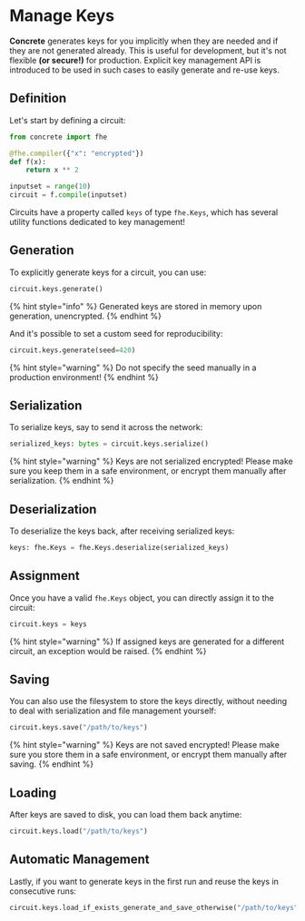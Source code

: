 # Manage Keys

**Concrete** generates keys for you implicitly when they are needed and if they are not generated already. This is useful for development, but it's not flexible **(or secure!)** for production. Explicit key management API is introduced to be used in such cases to easily generate and re-use keys.

## Definition

Let's start by defining a circuit:

```python
from concrete import fhe

@fhe.compiler({"x": "encrypted"})
def f(x):
    return x ** 2

inputset = range(10)
circuit = f.compile(inputset)
```

Circuits have a property called `keys` of type `fhe.Keys`, which has several utility functions dedicated to key management!

## Generation

To explicitly generate keys for a circuit, you can use:

```python
circuit.keys.generate()
```

{% hint style="info" %}
Generated keys are stored in memory upon generation, unencrypted.
{% endhint %}

And it's possible to set a custom seed for reproducibility:

```python
circuit.keys.generate(seed=420)
```

{% hint style="warning" %}
Do not specify the seed manually in a production environment!
{% endhint %}

## Serialization

To serialize keys, say to send it across the network:

```python
serialized_keys: bytes = circuit.keys.serialize()
```

{% hint style="warning" %}
Keys are not serialized encrypted! Please make sure you keep them in a safe environment, or encrypt them manually after serialization.
{% endhint %}

## Deserialization

To deserialize the keys back, after receiving serialized keys:

```python
keys: fhe.Keys = fhe.Keys.deserialize(serialized_keys)
```

## Assignment

Once you have a valid `fhe.Keys` object, you can directly assign it to the circuit:

```python
circuit.keys = keys
```

{% hint style="warning" %}
If assigned keys are generated for a different circuit, an exception would be raised.
{% endhint %}

## Saving

You can also use the filesystem to store the keys directly, without needing to deal with serialization and file management yourself:

```python
circuit.keys.save("/path/to/keys")
```

{% hint style="warning" %}
Keys are not saved encrypted! Please make sure you store them in a safe environment, or encrypt them manually after saving.
{% endhint %}

## Loading

After keys are saved to disk, you can load them back anytime:

```python
circuit.keys.load("/path/to/keys")
```

## Automatic Management

Lastly, if you want to generate keys in the first run and reuse the keys in consecutive runs:

```python
circuit.keys.load_if_exists_generate_and_save_otherwise("/path/to/keys")
```
